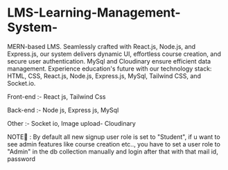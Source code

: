 # LMS-Learning-Management-System-
 MERN-based LMS. Seamlessly crafted with React.js, Node.js, and Express.js, our system delivers dynamic UI, effortless course creation, and secure user authentication. MySql and Cloudinary ensure efficient data management. Experience education's future with our technology stack: HTML, CSS, React.js, Node.js, Express.js, MySql, Tailwind CSS, and Socket.io.



 Front-end :-
 React js,
 Tailwind Css
 
 
 Back-end :-
 Node js,
 Express js,
 MySql

 Other :-
 Socket io,
 Image upload- Cloudinary

NOTE📝 :
 By default all new signup user role is set to "Student", if u want to see admin features like course creation etc.., you have to set a user role to "Admin" in the db collection manually and login after that with that mail id, password


 
